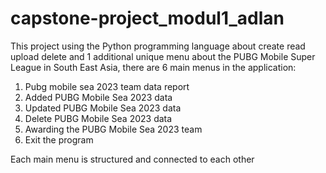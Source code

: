 # capstone-project_modul1_adlan
This project using the Python programming language about create read upload delete and 1 additional unique menu about the PUBG Mobile Super League in South East Asia, there are 6 main menus in the application:
1. Pubg mobile sea 2023 team data report
2. Added PUBG Mobile Sea 2023 data
3. Updated PUBG Mobile Sea 2023 data
4. Delete PUBG Mobile Sea 2023 data
5. Awarding the PUBG Mobile Sea 2023 team
6. Exit the program

Each main menu is structured and connected to each other
